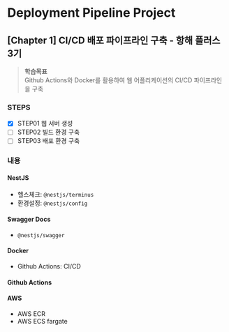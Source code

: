 # Deployment Pipeline Project

## [Chapter 1] CI/CD 배포 파이프라인 구축 - 항해 플러스 3기

> **학습목표**  
> Github Actions와 Docker를 활용하여 웹 어플리케이션의 CI/CD 파이프라인을 구축

### STEPS

- [x] STEP01 웹 서버 생성
- [ ] STEP02 빌드 환경 구축
- [ ] STEP03 배포 환경 구축

### 내용

#### NestJS

- 헬스체크: `@nestjs/terminus`
- 환경설정: `@nestjs/config`

#### Swagger Docs

- `@nestjs/swagger`

#### Docker

- Github Actions: CI/CD

#### Github Actions

#### AWS

- AWS ECR
- AWS ECS fargate

